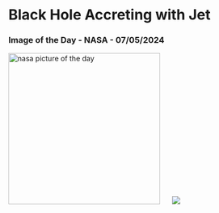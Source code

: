 # Black Hole Accreting with Jet
### Image of the Day - NASA - 07/05/2024
<img src="https://apod.nasa.gov/apod/image/2405/BlackHole_Simonnet_960.jpg" alt="nasa picture of the day" width="300"/>&nbsp; &nbsp; &nbsp; <img src="https://github-readme-streak-stats.herokuapp.com/?user=tempo-riz&theme=synthwave" >



  
